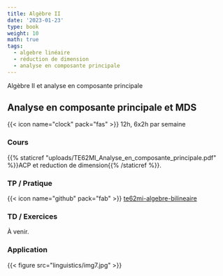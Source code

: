 ```yaml
---
title: Algèbre II
date: '2023-01-23'
type: book
weight: 10
math: true
tags:
  - algebre linéaire
  - réduction de dimension
  - analyse en composante principale
---
```


Algèbre II et analyse en composante principale

<!--more-->

## Analyse en composante principale et MDS

{{< icon name="clock" pack="fas" >}} 12h, 6x2h par semaine

### Cours

{{% staticref "uploads/TE62MI_Analyse_en_composante_principale.pdf" %}}ACP et reduction de dimension{{% /staticref %}}.

### TP / Pratique 

{{< icon name="github" pack="fab" >}} [te62mi-algebre-bilineaire](https://github.com/MichelDeudon/te62mi-algebre-bilineaire)

### TD / Exercices

À venir.

### Application

{{< figure src="linguistics/img7.jpg" >}}
